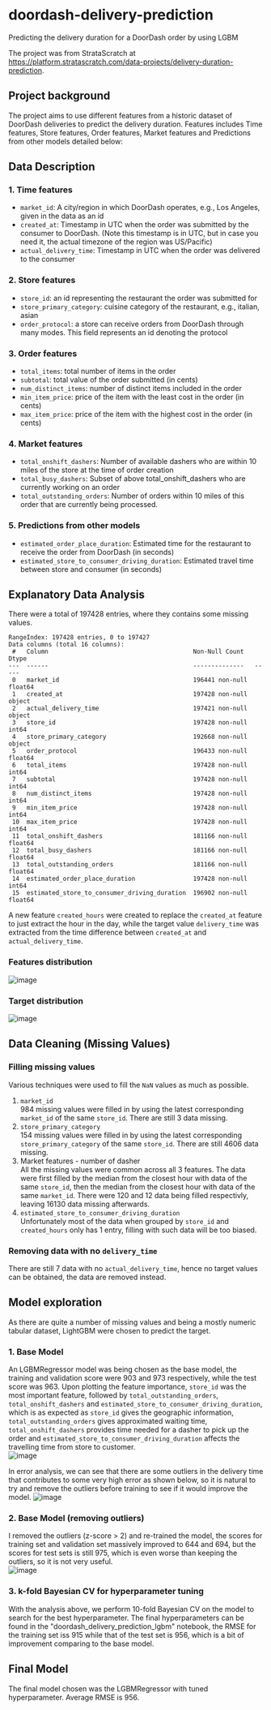 # doordash-delivery-prediction
Predicting the delivery duration for a DoorDash order by using LGBM

The project was from StrataScratch at https://platform.stratascratch.com/data-projects/delivery-duration-prediction.

## Project background
The project aims to use different features from a historic dataset of DoorDash deliveries to predict the delivery duration. Features includes Time features, Store features, Order features, Market features and Predictions from other models detailed below:

## Data Description
### 1. Time features
- `market_id`: A city/region in which DoorDash operates, e.g., Los Angeles, given in the data as an id
- `created_at`: Timestamp in UTC when the order was submitted by the consumer to DoorDash. (Note this timestamp is in UTC, but in case you need it, the actual timezone of the region was US/Pacific)
- `actual_delivery_time`: Timestamp in UTC when the order was delivered to the consumer

### 2. Store features
- `store_id`: an id representing the restaurant the order was submitted for
- `store_primary_category`: cuisine category of the restaurant, e.g., italian, asian
- `order_protocol`: a store can receive orders from DoorDash through many modes. This field represents an id denoting the protocol

### 3. Order features
- `total_items`: total number of items in the order
- `subtotal`: total value of the order submitted (in cents)
- `num_distinct_items`: number of distinct items included in the order
- `min_item_price`: price of the item with the least cost in the order (in cents)
- `max_item_price`: price of the item with the highest cost in the order (in cents)

### 4. Market features
- `total_onshift_dashers`: Number of available dashers who are within 10 miles of the store at the time of order creation
- `total_busy_dashers`: Subset of above total_onshift_dashers who are currently working on an order
- `total_outstanding_orders`: Number of orders within 10 miles of this order that are currently being processed.

### 5. Predictions from other models
- `estimated_order_place_duration`: Estimated time for the restaurant to receive the order from DoorDash (in seconds)
- `estimated_store_to_consumer_driving_duration`: Estimated travel time between store and consumer (in seconds)

## Explanatory Data Analysis
There were a total of 197428 entries, where they contains some missing values.
```
RangeIndex: 197428 entries, 0 to 197427
Data columns (total 16 columns):
 #   Column                                        Non-Null Count   Dtype  
---  ------                                        --------------   -----  
 0   market_id                                     196441 non-null  float64
 1   created_at                                    197428 non-null  object 
 2   actual_delivery_time                          197421 non-null  object 
 3   store_id                                      197428 non-null  int64  
 4   store_primary_category                        192668 non-null  object 
 5   order_protocol                                196433 non-null  float64
 6   total_items                                   197428 non-null  int64  
 7   subtotal                                      197428 non-null  int64  
 8   num_distinct_items                            197428 non-null  int64  
 9   min_item_price                                197428 non-null  int64  
 10  max_item_price                                197428 non-null  int64  
 11  total_onshift_dashers                         181166 non-null  float64
 12  total_busy_dashers                            181166 non-null  float64
 13  total_outstanding_orders                      181166 non-null  float64
 14  estimated_order_place_duration                197428 non-null  int64  
 15  estimated_store_to_consumer_driving_duration  196902 non-null  float64
```

A new feature `created_hours` were created to replace the `created_at` feature to just extract the hour in the day, while the target value `delivery_time` was extracted from the time difference between `created_at` and `actual_delivery_time`.

### Features distribution
![image](https://github.com/user-attachments/assets/561e38cf-ee75-4d47-8eb9-4d19f4f99748)

### Target distribution
![image](https://github.com/user-attachments/assets/2852c4fe-aa39-4a4f-b24c-6b89d4d11dd4)


## Data Cleaning (Missing Values)

### Filling missing values
Various techniques were used to fill the `NaN` values as much as possible.
1. `market_id`  
   984 missing values were filled in by using the latest corresponding `market_id` of the same `store_id`. There are still 3 data missing.
2. `store_primary_category`  
   154 missing values were filled in by using the latest corresponding `store_primary_category` of the same `store_id`. There are still 4606 data missing.
3. Market features - number of dasher  
  All the missing values were common across all 3 features. The data were first filled by the median from the closest hour with data of the same `store_id`, then the median from the closest hour with data of the same `market_id`. There were 120 and 12 data being filled respectivly, leaving 16130 data missing afterwards.
4. `estimated_store_to_consumer_driving_duration`  
   Unfortunately most of the data when grouped by `store_id` and `created_hours` only has 1 entry, filling with such data will be too biased.

### Removing data with no `delivery_time`
There are still 7 data with no `actual_delivery_time`, hence no target values can be obtained, the data are removed instead.

## Model exploration
As there are quite a number of missing values and being a mostly numeric tabular dataset, LightGBM were chosen to predict the target.

### 1. Base Model
An LGBMRegressor model was being chosen as the base model, the training and validation score were 903 and 973 respectively, while the test score was 963. Upon plotting the feature importance, `store_id` was the most important feature, followed by `total_outstanding_orders`, `total_onshift_dashers` and `estimated_store_to_consumer_driving_duration`, which is as expected as `store_id` gives the geographic information, `total_outstanding_orders` gives approximated waiting time, `total_onshift_dashers` provides time needed for a dasher to pick up the order and `estimated_store_to_consumer_driving_duration` affects the travelling time from store to customer.  
![image](https://github.com/user-attachments/assets/3c7039b9-5bc3-4a60-8a25-7c09e1fb32fe)

In error analysis, we can see that there are some outliers in the delivery time that contributes to some very high error as shown below, so it is natural to try and remove the outliers before training to see if it would improve the model.
![image](https://github.com/user-attachments/assets/4fead070-8d10-4297-bac5-795d808aa787)


### 2. Base Model (removing outliers)
I removed the outliers (z-score > 2) and re-trained the model, the scores for training set and validation set massively improved to 644 and 694, but the scores for test sets is still 975, which is even worse than keeping the outliers, so it is not very useful.  
![image](https://github.com/user-attachments/assets/b13176d2-9d9d-4417-9762-79e7c49f0571)

### 3. k-fold Bayesian CV for hyperparameter tuning
With the analysis above, we perform 10-fold Bayesian CV on the model to search for the best hyperparameter. The final hyperparameters can be found in the "doordash_delivery_prediction_lgbm" notebook, the RMSE for the training set iss 915 while that of the test set is 956, which is a bit of improvement comparing to the base model.

## Final Model
The final model chosen was the LGBMRegressor with tuned hyperparameter. Average RMSE is 956.







